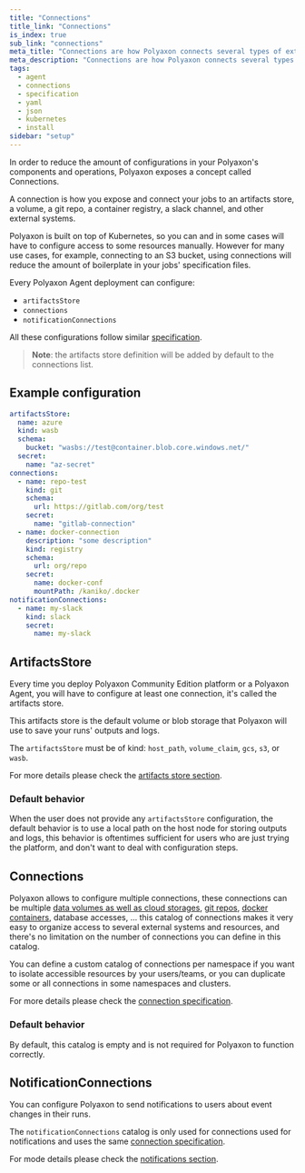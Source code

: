 ```yaml
---
title: "Connections"
title_link: "Connections"
is_index: true
sub_link: "connections"
meta_title: "Connections are how Polyaxon connects several types of external system and resources to your operations."
meta_description: "Connections are how Polyaxon connects several types of external system and resources to your operations."
tags:
  - agent
  - connections
  - specification
  - yaml
  - json
  - kubernetes
  - install
sidebar: "setup"
---
```


In order to reduce the amount of configurations in your Polyaxon's components and operations,
Polyaxon exposes a concept called Connections.

A connection is how you expose and connect your jobs to an artifacts store,
a volume, a git repo, a container registry, a slack channel, and other external systems.

Polyaxon is built on top of Kubernetes, so you can and in some cases will have to configure
access to some resources manually.
However for many use cases, for example, connecting to an S3 bucket,
using connections will reduce the amount of boilerplate in your jobs' specification files.

Every Polyaxon Agent deployment can configure:

 * `artifactsStore`
 * `connections`
 * `notificationConnections`

All these configurations follow similar [specification](/docs/setup/connections/specification/).

> **Note**: the artifacts store definition will be added by default to the connections list.

## Example configuration

```yaml
artifactsStore:
  name: azure
  kind: wasb
  schema:
    bucket: "wasbs://test@container.blob.core.windows.net/"
  secret:
    name: "az-secret"
connections:
  - name: repo-test
    kind: git
    schema:
      url: https://gitlab.com/org/test
    secret:
      name: "gitlab-connection"
  - name: docker-connection
    description: "some description"
    kind: registry
    schema:
      url: org/repo
    secret:
      name: docker-conf
      mountPath: /kaniko/.docker
notificationConnections:
  - name: my-slack
    kind: slack
    secret:
      name: my-slack
```

## ArtifactsStore

Every time you deploy Polyaxon Community Edition platform or a Polyaxon Agent,
you will have to configure at least one connection, it's called the artifacts store.

This artifacts store is the default volume or blob storage that Polyaxon will use to save your runs' outputs and logs.

The `artifactsStore` must be of kind:
`host_path`, `volume_claim`, `gcs`, `s3`, or `wasb`.

For more details please check the [artifacts store section](/docs/setup/connections/artifacts/).

### Default behavior

When the user does not provide any `artifactsStore` configuration,
the default behavior is to use a local path on the host node for storing outputs and logs,
this behavior is oftentimes sufficient for users who are just trying the platform,
and don't want to deal with configuration steps.

## Connections

Polyaxon allows to configure multiple connections,
these connections can be multiple
[data volumes as well as cloud storages](/docs/setup/connections/artifacts/),
[git repos](/docs/setup/connections/git/),
[docker containers](/docs/setup/connections/registry/), database accesses, ...
this catalog of connections makes it very easy to organize access to several external systems and resources,
and there's no limitation on the number of connections you can define in this catalog.

You can define a custom catalog of connections per namespace if you want to isolate accessible resources by your users/teams,
or you can duplicate some or all connections in some namespaces and clusters.

For more details please check the [connection specification](/docs/setup/connections/specification/).

### Default behavior

By default, this catalog is empty and is not required for Polyaxon to function correctly.

## NotificationConnections

You can configure Polyaxon to send notifications to users about event changes in their runs.

The `notificationConnections` catalog is only used for connections used for notifications and uses the same [connection specification](/docs/setup/connections/specification/).

For mode details please check the [notifications section](/docs/setup/connections/notifications/).
